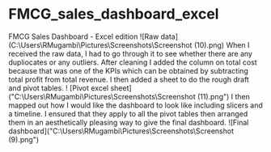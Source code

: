 # FMCG_sales_dashboard_excel
FMCG Sales Dashboard - Excel edition
![Raw data](C:\Users\RMugambi\Pictures\Screenshots\Screenshot (10).png) 
When I received the raw data, I had to go through it to see whether there are any dupliocates or any outliers.
After cleaning I added the column on total cost because that was one of the KPIs which can be obtained by subtracting total profit from total revenue.
I then added a sheet to do the rough draft and pivot tables.
! [Pivot excel sheet]("C:\Users\RMugambi\Pictures\Screenshots\Screenshot (11).png") 
I then mapped out how I would like the dashboard to look like including slicers and a timeline.
I ensured that they apply to all the pivot tables then arranged them in an aesthetically pleasing way to give the final dashboard.
![Final dashboard]("C:\Users\RMugambi\Pictures\Screenshots\Screenshot (9).png")
